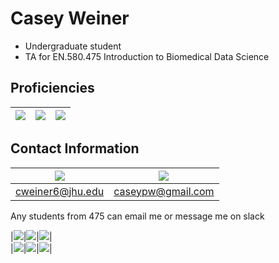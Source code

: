# Casey Weiner

 - Undergraduate student  
 - TA for EN.580.475 Introduction to Biomedical Data Science

## Proficiencies

|<img src="https://img.shields.io/badge/python%20-%2314354C.svg?&style=for-the-badge&logo=python&logoColor=white"/>|<img src="https://img.shields.io/badge/r-%23276DC3.svg?&style=for-the-badge&logo=r&logoColor=white" />|<img src="https://img.shields.io/badge/shell_script%20-%23121011.svg?&style=for-the-badge&logo=gnu-bash&logoColor=white"/>|  
|:----:|:----:|:----:|

## Contact Information   

| <img src="https://img.shields.io/badge/Microsoft%20Outlook-0078D4?logo=microsoft-outlook&logoColor=white&style=for-the-badge" /> | <img src="https://img.shields.io/badge/gmail-D14836?&style=for-the-badge&logo=gmail&logoColor=white" /> |
|:----:|:----:|
| cweiner6@jhu.edu | caseypw@gmail.com |

Any students from 475 can email me or message me on slack

<!--
**caseypw/caseypw** is a ✨ _special_ ✨ repository because its `README.md` (this file) appears on your GitHub profile.

Here are some ideas to get you started:

- 🔭 I’m currently working on ...
- 🌱 I’m currently learning ...
- 👯 I’m looking to collaborate on ...
- 🤔 I’m looking for help with ...
- 💬 Ask me about ...
- 📫 How to reach me: ...
- 😄 Pronouns: ...
- ⚡ Fun fact: ...
-->

|<img src="https://img.shields.io/badge/numpy%20-%23013243.svg?&style=for-the-badge&logo=numpy&logoColor=white" />|<img src="https://img.shields.io/badge/pandas%20-%23150458.svg?&style=for-the-badge&logo=pandas&logoColor=white" />|<img src="https://img.shields.io/badge/Jupyter%20-%23F37626.svg?&style=for-the-badge&logo=Jupyter&logoColor=white" />|  
|<img src="https://img.shields.io/badge/github%20-%23121011.svg?&style=for-the-badge&logo=github&logoColor=white"/>|<img src="https://img.shields.io/badge/git%20-%23F05033.svg?&style=for-the-badge&logo=git&logoColor=white"/>|<img src="https://img.shields.io/badge/latex%20-%23008080.svg?&style=for-the-badge&logo=latex&logoColor=white"/>|
